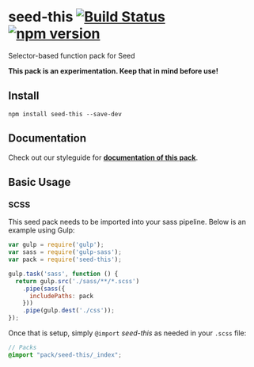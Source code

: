 # seed-this [![Build Status](https://travis-ci.org/helpscout/seed-this.svg?branch=master)](https://travis-ci.org/helpscout/seed-this) [![npm version](https://badge.fury.io/js/seed-this.svg)](https://badge.fury.io/js/seed-this)

Selector-based function pack for Seed

**This pack is an experimentation. Keep that in mind before use!**

## Install
```
npm install seed-this --save-dev
```

## Documentation

Check out our styleguide for **[documentation of this pack](http://style.helpscout.com/seed/packs/seed-this/)**.


## Basic Usage

### SCSS
This seed pack needs to be imported into your sass pipeline. Below is an example using Gulp:


```javascript
var gulp = require('gulp');
var sass = require('gulp-sass');
var pack = require('seed-this');

gulp.task('sass', function () {
  return gulp.src('./sass/**/*.scss')
    .pipe(sass({
      includePaths: pack
    }))
    .pipe(gulp.dest('./css'));
});
```

Once that is setup, simply `@import` *seed-this* as needed in your `.scss` file:

```scss
// Packs
@import "pack/seed-this/_index";
```
